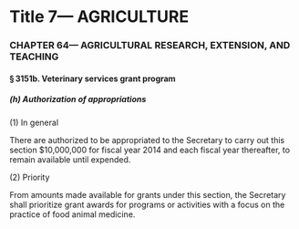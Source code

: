 
# Title 7— AGRICULTURE
### CHAPTER 64— AGRICULTURAL RESEARCH, EXTENSION, AND TEACHING
#### § 3151b. Veterinary services grant program
##### (h) Authorization of appropriations

(1) In general

There are authorized to be appropriated to the Secretary to carry out this section $10,000,000 for fiscal year 2014 and each fiscal year thereafter, to remain available until expended.

(2) Priority

From amounts made available for grants under this section, the Secretary shall prioritize grant awards for programs or activities with a focus on the practice of food animal medicine.
